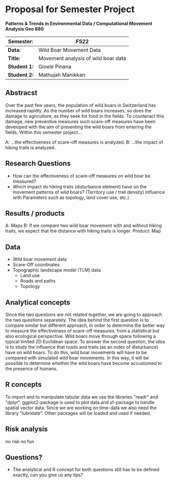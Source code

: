 # Proposal for Semester Project

**Patterns & Trends in Environmental Data / Computational Movement
Analysis Geo 880**

| Semester:      | FS22                                |
|----------------|-------------------------------------|
| **Data:**      | Wild Boar Movement Data             |
| **Title:**     | Movement analysis of wild boar data |
| **Student 1:** | Gioele Pinana                       |
| **Student 2:** | Mathujah Manikkan                   |

## Abstracst 
<!-- (50-60 words) --> 
Over the past few years, the population of wild boars in Switzerland has increased rapidly. As the number of wild boars increases, so does the damage to agriculture, as they seek for food in the fields. To counteract this damage, new preventive measures such scare-off measures have been developed with the aim of preventing the wild boars from entering the fields. Within this semester project...

A: ...the effectiveness of scare-off measures is analyzed. 
B: ...the impact of hiking trails is analyzed. 

## Research Questions
<!-- (50-60 words) -->
* How can the effectiveness of scare-off measures on wild boar be measured?  
* Which impact do hiking trails (disturbance element) have on the movement patterns of wild boars?  (Territory use / trail density) Influence with Parameters such as topology, land cover use, etc.) 

## Results / products
<!-- What do you expect, anticipate? -->
A: Maps
B: If we compare two wild boar movement with and without hiking trails, we expect that the distance with hiking trails is longer. Product: Map

## Data
<!-- What data will you use? Will you require additional context data? Where do you get this data from? Do you already have all the data? -->
* Wild boar movement data
* Scare-Off coordinates
* Topographic landscape model (TLM) data
  + Land use
  + Roads and paths
  + Topology


## Analytical concepts
<!-- Which analytical concepts will you use? What conceptual movement spaces and respective modelling approaches of trajectories will you be using? What additional spatial analysis methods will you be using? --> 
Since the two questions are not related together, we are going to approach the two questions separately. The idea behind the first question is to compare similar but different approach, in order to determine the better way to measure the effectiveness of scare-off measures, from a statistical but also ecological perspective. Wild boars move through space following a typical limited 2D Euclidean space. 
To answer the second question, the idea is to study the influence that roads and trails (as an index of disturbance) have on wild boars. To do this, wild boar movements will have to be compared with simulated wild boar movements. In this way, it will be possible to determine whether the wild boars have become accustomed to the presence of humans. 

## R concepts
<!-- Which R concepts, functions, packages will you mainly use. What additional spatial analysis methods will you be using? -->
To import and to manipulate tabular data we use the libraries "readr" and "dplyr". ggplot2-package is used to plot data and sf-package to handle spatial vector data. Since we are working on time-data we also need the library "lubridate". Other packages will be loaded and used if needed. 

## Risk analysis
<!-- What could be the biggest challenges/problems you might face? What is your plan B? --> no risk no fun

## Questions? 
<!-- Which questions would you like to discuss at the coaching session? -->
- The analytical and R concept for both questions still has to be defined exactly, can you give us any tips? 

